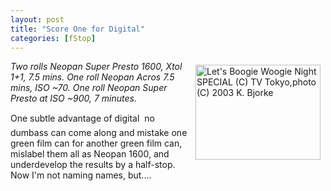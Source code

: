 ```yaml
---
layout: post
title: "Score One for Digital"
categories: [fStop]
---
```

<a href="/photo/journal/Sep03y-01-c.html"><img src="http://www.botzilla.com/bpix/Sep03y-01-c.jpg" width=200 height=152 hspace=8 vspace=6 border=0 align="right" title="Let's Boogie Woogie Night SPECIAL (C) TV Tokyo,photo (C) 2003 K. Bjorke"></a><i>Two rolls Neopan Super Presto 1600, Xtol 1+1, 7.5 mins. One roll Neopan Acros 7.5 mins, ISO ~70. One roll Neopan Super Presto at ISO ~900, 7 minutes.</i>

One subtle advantage of digital &#151; no dumbass can come along and mistake one green film can for another green film can, mislabel them all as Neopan 1600, and underdevelop the results by a half-stop. Now I'm not naming names, but....

<!--more-->

